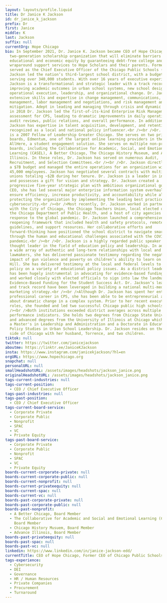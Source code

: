 ```yaml
---
layout: layouts/profile.liquid
title: Dr Janice K Jackson
id: dr_janice_k_jackson
prefix: Dr
first: Janice
middle: K
last: Jackson
suffix: null
currentOrg: Hope Chicago
bio: In September 2021, Dr. Janice K. Jackson became CEO of Hope Chicago, a new
  two-generation scholarship organization that will eliminate barriers to
  educational and economic equity by guaranteeing debt-free college and
  wraparound support services to Hope Scholars and their parents. Formerly
  served as the Chief Executive Officer of the Chicago Public Schools (CPS), Dr.
  Jackson led the nation’s third-largest school district, with a budget of $7B
  serving over 340,000 students. With over 16 years of executive experience, Dr.
  Jackson is a transformational and strategic leader with a track record of
  improving academic outcomes in urban school systems, new school design,
  operational execution, leadership, and organizational change. Dr. Jackson has
  extensive skills and expertise in change management, communications, crisis
  management, labor management and negotiations, and risk management and
  mitigation. Adept in leading and managing through crisis and dynamic change,
  in 2018 Dr. Jackson led the first-of-its-kind Enterprise Risk Management
  assessment for CPS, leading to dramatic improvements in daily operations,
  audit reviews, public relations, and overall performance. In addition, Dr.
  Jackson has expertise in talent acquisition, development, and retention and is
  recognized as a local and national policy influencer.<br /><br />Dr. Jackson
  is a 2007 Fellow of Leadership Greater Chicago. She serves on two private
  boards, Edmentum, one of the largest online learning providers in the US, and
  AllHere, a student engagement solution. She serves on multiple non-profit
  boards, including the Collaborative for Academic, Social, and Emotional
  Learning (CASEL), A Better Chicago, The Chicago History Museum, and Advance
  Illinois. In these roles, Dr. Jackson has served on numerous Audit,
  Recruitment, and Selection Committees.<br /><br />Dr. Jackson directly oversaw
  a $7B budget and managed the entire operations for an organization with over
  45,000 employees. Jackson has negotiated several contracts with multi-labor
  unions totaling ~$2B during her tenure. Dr. Jackson is a leader in innovation
  and possesses a gift for vision and strategy. Dr. Jackson created a
  progressive five-year strategic plan with ambitious organizational goals. As
  CEO, she has led several major enterprise information system overhauls to
  ensure efficiency, increase productivity, and accountability while also
  protecting the organization by implementing the leading best practices in
  cybersecurity.<br /><br />Most recently, Dr. Jackson worked in partnership
  with the City of Chicago, the Chicago Teachers Union, local elected officials,
  the Chicago Department of Public Health, and a host of city agencies in
  response to the global pandemic. Dr. Jackson launched a comprehensive
  reopening framework that included health and safety protocols, remote learning
  guidelines, and support resources. Her collaborative efforts and
  forward-thinking have positioned the school district to navigate smartly
  through the human and educational challenges associated with the COVID-19
  pandemic.<br /><br />Dr. Jackson is a highly regarded public speaker and
  thought leader in the field of education policy and leadership. In addition to
  a wide array of authentic and long-term relationships with local and national
  lawmakers, she has delivered passionate testimony regarding the negative
  impact of gun violence and poverty on children’s ability to learn on Capitol
  Hill. She has delivered testimony at the local and federal levels to influence
  policy on a variety of educational policy issues. As a district leader, she
  has been hugely instrumental in advocating for evidence-based funding for CPS
  and worked closely with elected officials to sign into law the landmark
  Evidence-Based Funding for the Student Success Act. Dr. Jackson’s leadership
  and track record have been leveraged in building a national multi-media
  marketing strategy.<br /><br />Although Dr. Jackson has spent her entire
  professional career in CPS, she has been able to be entrepreneurial and bring
  about dramatic change in a complex system. Prior to her recent executive
  roles, she founded and led two successful Chicago public high schools.<br
  /><br />Both institutions exceeded district averages across multiple
  performance indicators. She holds two degrees from Chicago State University
  and advanced degrees from the University of Illinois at Chicago which include
  a Master's in Leadership and Administration and a Doctorate in Education in
  Policy Studies in Urban School Leadership. Dr. Jackson resides on the south
  side of Chicago with her husband, Torrence, and two children.
tiktok: null
twitter: https://twitter.com/janicejackson
aboutme: https://linktr.ee/JaniceKJackson
insta: https://www.instagram.com/janicekjackson/?hl=en
orgURL: https://www.hopechicago.org
snapchat: null
personalURL: null
smallHeadshotURL: /assets/images/headshots/jackson_janice.png
originalHeadshotURL: /assets/images/headshots/jackson_janice.png
tags-current-industries: null
tags-current-position:
  - CEO / Chief Executive Officer
tags-past-industries: null
tags-past-position:
  - CEO / Chief Executive Officer
tags-current-board-service:
  - Corporate Private
  - Corporate Public
  - Nonprofit
  - SPAC
  - VC
  - Private Equity
tags-past-board-service:
  - Corporate Private
  - Corporate Public
  - Nonprofit
  - SPAC
  - VC
  - Private Equity
boards-current-corporate-private: null
boards-current-corporate-public: null
boards-current-nonprofit: null
boards-current-privateequity: null
boards-current-spac: null
boards-current-vc: null
boards-past-corporate-private: null
boards-past-corporate-public: null
boards-past-nonprofit:
  - A Better Chicago, Board Member
  - The Collaborative for Academic and Social and Emotional Learning (CASEL),
    Board Member
  - Chicago History Musuem, Board Member
  - Advance Illinois, Board Member
boards-past-privateequity: null
boards-past-spac: null
boards-past-vc: null
linkedin: https://www.linkedin.com/in/janice-jackson-edd/
currentTitle: CEO of Hope Chicago, Former CEO of Chicago Public Schools
tags-experience:
  - Cybersecurity
  - DEI
  - Governance
  - HR / Human Resources
  - Private Companies
  - Procurement
  - Turnaround
---
```

